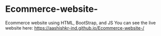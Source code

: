 # Ecommerce-website-
Ecommerce website using HTML, BootStrap, and JS
You can see the live website here: https://aashishkr-ind.github.io/Ecommerce-website-/
